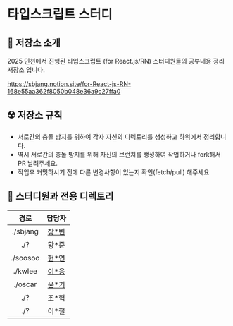 # 타입스크립트 스터디

## 🚩 저장소 소개

2025 인천에서 진행된 타입스크립트 (for React.js/RN) 스터디원들의 공부내용 정리 저장소 입니다.

https://sbjang.notion.site/for-React-js-RN-168e55aa362f8050b048e36a9c27ffa0


## ☢️ 저장소 규칙

- 서로간의 충돌 방지를 위하여 각자 자신의 디렉토리를 생성하고 하위에서 정리합니다.
- 역시 서로간의 충돌 방지를 위해 자신의 브런치를 생성하여 작업하거나
  fork해서 PR 날려주세요.
- 작업후 커밋하시기 전에 다른 변경사항이 있는지 확인(fetch/pull) 해주세요

## 📁 스터디원과 전용 디렉토리

| 경로| 담당자
| :----: | :---------------------------------------------: |
| ./sbjang | [장*빈](https://github.com/denlyou) |
| ./? | 황*준 |
| ./soosoo | [현*연](https://github.com/soosoo22) |
| ./kwlee | [이*웅](https://github.com/lkwoung88) |
| ./oscar | [윤*기](https://github.com/Jeffr-K) |
| ./? | 조*혁 |
| ./? | 이*철 |

